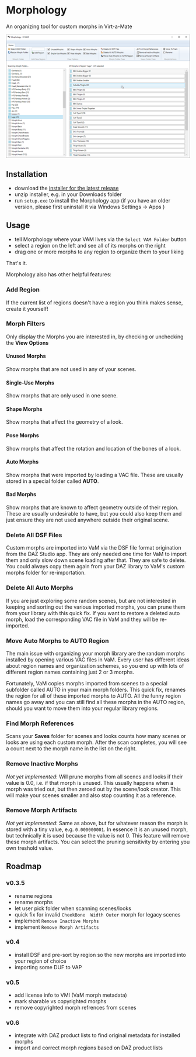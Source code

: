 # Morphology
An organizing tool for custom morphs in Virt-a-Mate

![Morphology Screenshot](Screenshot.PNG)

## Installation
- download the [installer for the latest release](https://github.com/morph1sm/morphology/releases)
- unzip installer, e.g. in your Downloads folder
- run `setup.exe` to install the Morphology app (if you have an older version, please first uninstall it via Windows Settings -> Apps )

## Usage
- tell Morphology where your VAM lives via the `Select VAM Folder` button
- select a region on the left and see all of its morphs on the right
- drag one or more morphs to any region to organize them to your liking

That's it.

Morphology also has other helpful features:

### Add Region
If the current list of regions doesn't have a region you think makes sense, create it yourself!

### Morph Filters
Only display the Morphs you are interested in, by checking or unchecking the **View Options**

#### Unused Morphs
Show morphs that are not used in any of your scenes.

#### Single-Use Morphs
Show morphs that are only used in one scene.

#### Shape Morphs
Show morphs that affect the geometry of a look.

#### Pose Morphs
Show morphs that affect the rotation and location of the bones of a look.

#### Auto Morphs
Show morphs that were imported by loading a VAC file. These are usually stored in a special folder called **AUTO**.

#### Bad Morphs
Show morphs that are known to affect geometry outside of their region. These are usually undesirable to have, but you could also keep them and just ensure they are not used anywhere outside their original scene.

### Delete All DSF Files
Custom morphs are imported into VaM via the DSF file format origination from the DAZ Studio app. They are only needed one time for VaM to import them and only slow down scene loading after that. They are safe to delete. You could always copy them again from your DAZ library to VaM's custom morphs folder for re-importation.

### Delete All Auto Morphs
If you are just exploring some random scenes, but are not interested in keeping and sorting out the various imported morphs, you can prune them from your library with this quick fix. If you want to restore a deleted auto morph, load the corresponding VAC file in VaM and they will be re-imported.

### Move Auto Morphs to AUTO Region
The main issue with organizing your morph library are the random morphs installed by opening various VAC files in VaM. Every user has different ideas about region names and organization schemes, so you end up with lots of different region names containing just 2 or 3 morphs.

Fortunately, VaM copies morphs imported from scenes to a special subfolder called AUTO in your main morph folders. This quick fix, renames the region for all of these imported morphs to AUTO. All the funny region names go away and you can still find all these morphs in the AUTO region, should you want to move them into your regular library regions.

### Find Morph References
Scans your **Saves** folder for scenes and looks counts how many scenes or looks are using each custom morph. After the scan completes, you will see a count next to the morph name in the list on the right.

### Remove Inactive Morphs
*Not yet implemented*: Will prune morphs from all scenes and looks if their value is 0.0, i.e. if that morph is unused. This usually happens when a morph was tried out, but then zeroed out by the scene/look creator. This will make your scenes smaller and also stop counting it as a reference.

### Remove Morph Artifacts
*Not yet implemented*: Same as above, but for whatever reason the morph is stored with a tiny value, e.g. `0.000000001`. In essence it is an unused morph, but technically it is used because the value is not 0. This feature will remove these morph artifacts. You can select the pruning sensitivity by entering you own treshold value.

## Roadmap
### v0.3.5
- rename regions
- rename morphs
- let user pick folder when scanning scenes/looks
- quick fix for invalid `CheekBone  Width Outer` morph for legacy scenes
- implement `Remove Inactive Morphs`
- implement `Remove Morph Artifacts`

### v0.4
- install DSF and pre-sort by region so the new morphs are imported into your region of choice
- importing some DUF to VAP

### v0.5
- add license info to VMI (VaM morph metadata)
- mark sharable vs copyrighted morphs
- remove copyrighted morph refrences from scenes

### v0.6
- integrate with DAZ product lists to find original metadata for installed morphs
- import and correct morph regions based on DAZ product lists
